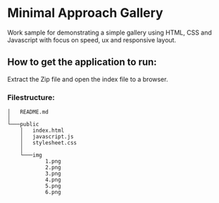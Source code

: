 # Minimal Approach Gallery
Work sample for demonstrating a simple gallery using HTML, CSS and Javascript with focus on speed, ux and responsive layout.

## How to get the application to run:
Extract the Zip file and open the index file to a browser.


### Filestructure:
```
│   README.md
│
└───public
    │   index.html
    │   javascript.js
    │   stylesheet.css
    │
    └───img
            1.png
            2.png
            3.png
            4.png
            5.png
            6.png
```
